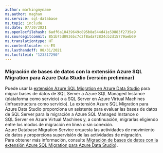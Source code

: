 ```yaml
---
author: markingmyname
ms.author: maghan
ms.service: sql-database
ms.topic: include
ms.date: 07/30/2021
ms.openlocfilehash: 6adf6a10439649c895b8a544d41e59883f2735e9
ms.sourcegitcommit: 851b75d0936bc7c2f8ada72834cb2d15779aeb69
ms.translationtype: HT
ms.contentlocale: es-ES
ms.lasthandoff: 08/31/2021
ms.locfileid: "123317290"
---
```

### <a name="migrate-databases-with-azure-sql-migration-extension-for-azure-data-studio-preview"></a>Migración de bases de datos con la extensión Azure SQL Migration para Azure Data Studio (versión preliminar)
Puede usar la [extensión Azure SQL Migration en Azure Data Studio](/sql/azure-data-studio/extensions/azure-sql-migration-extension) para migrar bases de datos de SQL Server a Azure SQL Managed Instance (plataforma como servicio) o a SQL Server en Azure Virtual Machines (infraestructura como servicio). La extensión Azure SQL Migration para Azure Data Studio proporciona un asistente para evaluar las bases de datos de SQL Server para la migración a Azure SQL Managed Instance o SQL Server en Azure Virtual Machines y, a continuación, migrarlas eligiendo entre los modos de migración en línea o sin conexión. </br>
Azure Database Migration Service orquesta las actividades de movimiento de datos y proporciona supervisión de las actividades de migración.
<br/>
Para obtener más información, consulte [Migración de bases de datos con la extensión Azure SQL Migration para Azure Data Studio](../articles/dms/migration-using-azure-data-studio.md)).

